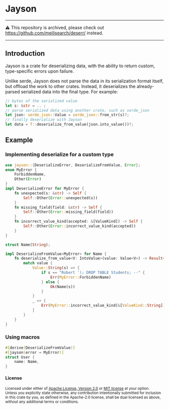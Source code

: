 # Jayson

---

⚠️ This repository is archived, please check out https://github.com/meilisearch/deserr/ instead.

---

## Introduction

Jayson is a crate for deserializing data, with the ability to return
custom, type-specific errors upon failure.

Unlike serde, Jayson does not parse the data in its serialization format itself,
but offload the work to other crates. Instead, it deserializes
the already-parsed serialized data into the final type. For example:

```rust
// bytes of the serialized value
let s: &str = .. ;
// parse serialized data using another crate, such as serde_json
let json: serde_json::Value = serde_json::from_str(s)?;
// finally deserialize with Jayson
let data = T::deserialize_from_value(json.into_value())?;
```

## Example

### Implementing deserialize for a custom type
```rust
use jayson::{DeserializeError, DeserializeFromValue, Error};
enum MyError {
    ForbiddenName,
    Other(Error)
}
impl DeserializeError for MyError {
    fn unexpected(s: &str) -> Self {
        Self::Other(Error::unexpected(s))
    }
    fn missing_field(field: &str) -> Self {
        Self::Other(Error::missing_field(field))
    }
    fn incorrect_value_kind(accepted: &[ValueKind]) -> Self {
        Self::Other(Error::incorrect_value_kind(accepted))
    }
}

struct Name(String);

impl DeserializeFromValue<MyError> for Name {
    fn deserialize_from_value<V: IntoValue>(value: Value<V>) -> Result<Self, MyError> {
        match value {
            Value::String(s) => {
                if s == "Robert '); DROP TABLE Students; --" {
                    Err(MyError::ForbiddenName)
                } else {
                    Ok(Name(s))
                }
            }
            _ => {
                Err(MyError::incorrect_value_kind(&[ValueKind::String]))
            }
        }
    }
}
```

### Using macros

```rust
#[derive(DeserializeFromValue)]
#[jayson(error = MyError)]
struct User {
	name: Name,
}
```

#### License

<sup>
Licensed under either of <a href="LICENSE-APACHE">Apache License, Version
2.0</a> or <a href="LICENSE-MIT">MIT license</a> at your option.
</sup>

<br>

<sub>
Unless you explicitly state otherwise, any contribution intentionally submitted
for inclusion in this crate by you, as defined in the Apache-2.0 license, shall
be dual licensed as above, without any additional terms or conditions.
</sub>
